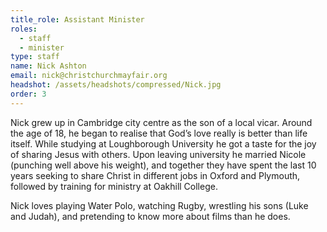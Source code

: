 ```yaml
---
title_role: Assistant Minister
roles:
  - staff
  - minister
type: staff
name: Nick Ashton
email: nick@christchurchmayfair.org
headshot: /assets/headshots/compressed/Nick.jpg
order: 3
---
```

Nick grew up in Cambridge city centre as the son of a local vicar. Around the age of 18, he began to realise that God’s love really is better than life itself. While studying at Loughborough University he got a taste for the joy of sharing Jesus with others. Upon leaving university he married Nicole (punching well above his weight), and together they have spent the last 10 years seeking to share Christ in different jobs in Oxford and Plymouth, followed by training for ministry at Oakhill College. 

Nick loves playing Water Polo, watching Rugby, wrestling his sons (Luke and Judah), and pretending to know more about films than he does. 
